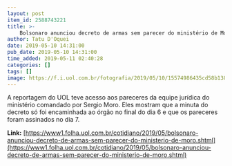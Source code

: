 ```yaml
---
layout: post
item_id: 2588743221
title: >-
    Bolsonaro anunciou decreto de armas sem parecer do ministério de Moro
author: Tatu D'Oquei
date: 2019-05-10 14:31:00
pub_date: 2019-05-10 14:31:00
time_added: 2019-05-11 02:40:28
categories: []
tags: []
image: https://f.i.uol.com.br/fotografia/2019/05/10/15574986435cd58b138684a_1557498643_3x2_rt.jpg
---
```


A reportagem do UOL teve acesso aos pareceres da equipe jurídica do ministério comandado por Sergio Moro. Eles mostram que a minuta do decreto só foi encaminhada ao órgão no final do dia 6 e que os pareceres foram assinados no dia 7.

**Link:** [https://www1.folha.uol.com.br/cotidiano/2019/05/bolsonaro-anunciou-decreto-de-armas-sem-parecer-do-ministerio-de-moro.shtml](https://www1.folha.uol.com.br/cotidiano/2019/05/bolsonaro-anunciou-decreto-de-armas-sem-parecer-do-ministerio-de-moro.shtml)

